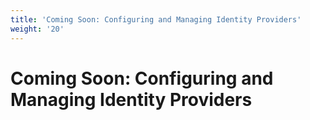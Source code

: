 ```yaml
---
title: 'Coming Soon: Configuring and Managing Identity Providers'
weight: '20'
---
```


# Coming Soon: Configuring and Managing Identity Providers

